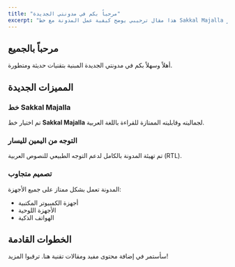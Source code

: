 ```yaml
---
title: "مرحباً بكم في مدونتي الجديدة"
excerpt: "هذا مقال ترحيبي يوضح كيفية عمل المدونة مع خط Sakkal Majalla والتوجه من اليمين لليسار."
---
```


## مرحباً بالجميع

أهلاً وسهلاً بكم في مدونتي الجديدة المبنية بتقنيات حديثة ومتطورة.

## المميزات الجديدة

### خط Sakkal Majalla
تم اختيار خط **Sakkal Majalla** لجماليته وقابليته الممتازة للقراءة باللغة العربية.

### التوجه من اليمين لليسار
تم تهيئة المدونة بالكامل لدعم التوجه الطبيعي للنصوص العربية (RTL).

### تصميم متجاوب
المدونة تعمل بشكل ممتاز على جميع الأجهزة:
- أجهزة الكمبيوتر المكتبية
- الأجهزة اللوحية  
- الهواتف الذكية

## الخطوات القادمة

سأستمر في إضافة محتوى مفيد ومقالات تقنية هنا. ترقبوا المزيد! 